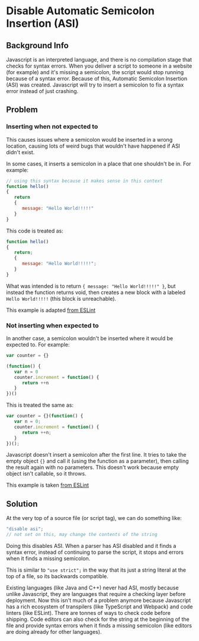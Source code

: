 # Disable Automatic Semicolon Insertion (ASI)

## Background Info

Javascript is an interpreted language, and there is no compilation stage that checks for syntax errors. When you deliver a script to someone in a website (for example) and it's missing a semicolon, the script would stop running because of a syntax error. Because of this, Automatic Semicolon Insertion (ASI) was created. Javascript will try to insert a semicolon to fix a syntax error instead of just crashing.

## Problem

### Inserting when not expected to

This causes issues where a semicolon would be inserted in a wrong location, causing lots of weird bugs that wouldn't have happened if ASI didn't exist.

In some cases, it inserts a semicolon in a place that one shouldn't be in. For example:

```js
// using this syntax because it makes sense in this context
function hello()
{
   return
   {
      message: "Hello World!!!!!"
   }
}
```

This code is treated as:

```js
function hello()
{
   return;
   {
      message: "Hello World!!!!!";
   }
}
```

What was intended is to return `{ message: "Hello World!!!!!" }`, but instead the function returns void, then creates a new block with a labeled `Hello World!!!!!` (this block is unreachable).

This example is adapted [from ESLint](https://eslint.org/docs/rules/semi)

### Not inserting when expected to

In another case, a semicolon wouldn't be inserted where it would be expected to. For example:

```js
var counter = {}

(function() {
   var n = 0
   counter.increment = function() {
      return ++n
   }
})()
```

This is treated the same as:

```js
var counter = {}(function() {
   var n = 0;
   counter.increment = function() {
      return ++n;
   }
})();
```

Javascript doesn't insert a semicolon after the first line. It tries to take the empty object `{}` and call it (using the function as a parameter), then calling the result again with no parameters. This doesn't work because empty object isn't callable, so it throws.

This example is taken [from ESLint](https://eslint.org/docs/rules/semi)

## Solution

At the very top of a source file (or script tag), we can do something like:

```js
"disable asi";
// not set on this, may change the contents of the string
```

Doing this disables ASI. When a parser has ASI disabled and it finds a syntax error, instead of continuing to parse the script, it stops and errors when it finds a missing semicolon.

This is similar to `"use strict";` in the way that its just a string literal at the top of a file, so its backwards compatible.

Existing languages (like Java and C++) never had ASI, mostly because unlike Javascript, they are languages that require a checking layer before deployment. Now this isn't much of a problem anymore because Javascript has a rich ecosystem of transpilers (like TypeScript and Webpack) and code linters (like ESLint). There are tonnes of ways to check code before shipping. Code editors can also check for the string at the beginning of the file and provide syntax errors when it finds a missing semicolon (like editors are doing already for other languages).
